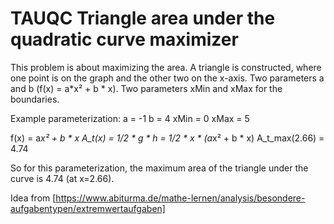 # TAUQC Triangle area under the quadratic curve maximizer

This problem is about maximizing the area. A triangle is constructed, where one point is on the graph and the other two on the x-axis.
Two parameters a and b (f(x) = a*x² + b * x).
Two parameters xMin and xMax for the boundaries.

Example parameterization:
a = -1
b = 4
xMin = 0
xMax = 5

f(x) = a*x² + b * x
A_t(x) = 1/2 * g * h = 1/2 * x * (a*x² + b * x)
A_t_max(2.66) = 4.74

So for this parameterization, the maximum area of the triangle under the curve is 4.74 (at x=2.66).


Idea from [https://www.abiturma.de/mathe-lernen/analysis/besondere-aufgabentypen/extremwertaufgaben]
